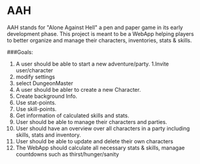 # AAH

AAH stands for "Alone Against Hell" a pen and paper game in its early development phase.
This project is meant to be a WebApp helping players to better organize and manage their characters, inventories, stats & skills.

###Goals:
1. A user should be able to start a new adventure/party. 
  1.Invite user/character
  2. modify settings
  3. select DungeonMaster
2. A user should be abler to create a new Character.
  1. Create background Info.
  2. Use stat-points.
  3. Use skill-points.
  4. Get information of calculated skills and stats.
3. User should be able to manage their characters and parties.
  1. User should have an overview over all characters in a party including skills, stats and inventory.
  2. User should be able to update and delete their own characters
4. The WebApp should calculate all necessary stats & skills, managae countdowns such as thirst/hunger/sanity
